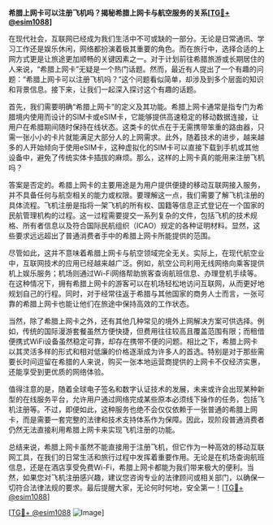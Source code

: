 **希腊上网卡可以注册飞机吗？揭秘希腊上网卡与航空服务的关系[[TG💪+ @esim1088](https://t.me/s/esim1088)]**

在现代社会，互联网已经成为我们生活中不可或缺的一部分。无论是日常通讯、学习工作还是娱乐休闲，网络都扮演着极其重要的角色。而在旅行中，选择合适的上网方式更是让旅途更加顺畅的关键因素之一。对于计划前往希腊旅游或长期居住的人来说，“希腊上网卡”无疑是一个热门话题。然而，最近有人提出了一个有趣的问题：“希腊上网卡可以注册飞机吗？”这个问题看似简单，却涉及到多个层面的知识和背景信息。接下来，让我们一起深入探讨这个有趣的话题。

首先，我们需要明确“希腊上网卡”的定义及其功能。希腊上网卡通常是指专门为希腊境内使用而设计的SIM卡或eSIM卡，它能够提供高速稳定的移动数据连接，让用户在希腊期间随时保持在线状态。这类卡的优点在于无需携带笨重的路由器，只需一张小小的卡片就能满足大部分人的上网需求。此外，随着技术的进步，越来越多的人开始倾向于使用eSIM卡，这种虚拟化的SIM卡可以直接下载到手机或其他设备中，避免了传统实体卡插拔的麻烦。那么，这样的上网卡真的能用来注册飞机吗？

答案是否定的。希腊上网卡的主要用途是为用户提供便捷的移动互联网接入服务，并不具备任何与航空相关的能力或权限。要理解这一点，我们需要了解飞机注册的具体流程。飞机注册是指将一架飞机的所有权、国籍等信息正式登记在一个国家的民航管理机构的过程。这一过程需要提交一系列复杂的文件，包括飞机的技术规格、所有者信息以及符合国际民航组织（ICAO）规定的各种证明材料。显然，这些要求远远超出了普通消费者手中的希腊上网卡所能提供的范围。

尽管如此，这并不意味着希腊上网卡与航空领域完全无关。实际上，在现代航空业中，互联网技术的应用已经越来越广泛。例如，航空公司利用无线网络向乘客提供机上娱乐服务；机场则通过Wi-Fi网络帮助旅客查询航班信息、办理登机手续等。在这种情况下，拥有希腊上网卡的游客可以在机场轻松地访问互联网，从而更好地规划自己的行程。同时，对于经常往返于希腊与其他国家的商务人士而言，一张可靠的希腊上网卡也能让他们在旅途中保持高效的工作状态。

当然，除了希腊上网卡之外，还有其他几种常见的境外上网解决方案可供选择。例如，传统的国际漫游套餐虽然方便快捷，但费用往往较高且覆盖范围有限；而租借便携式WiFi设备虽然稳定可靠，却存在携带不便的问题。相比之下，希腊上网卡以其灵活多样的形式和相对低廉的价格逐渐成为许多人的首选。特别是对于那些需要长时间逗留在希腊的人来说，购买一张本地运营商提供的上网卡不仅经济实惠，还能享受到更优质的网络体验。

值得注意的是，随着全球电子签名和数字认证技术的发展，未来或许会出现某种新型的在线服务平台，允许用户通过网络完成某些原本必须线下操作的任务，包括飞机注册等。不过，即便如此，这种服务也绝不会仅仅依赖于一张普通的希腊上网卡，而是需要一套完整的法律和技术支持体系作为保障。因此，现阶段普通消费者仍然无法直接利用希腊上网卡来实现飞机注册的功能。

总结来说，希腊上网卡虽然不能直接用于注册飞机，但它作为一种高效的移动互联网工具，在我们的日常生活和旅行过程中发挥着重要作用。无论是在机场查询航班信息，还是在酒店享受免费Wi-Fi，希腊上网卡都能为我们带来极大的便利。当然，如果您对飞机注册感兴趣，建议您咨询专业的法律顾问或相关部门，以确保一切符合法律法规的要求。最后提醒大家，无论何时何地，安全第一！[[TG💪+ @esim1088](https://t.me/s/esim1088)]

[[TG💪+ @esim1088](https://t.me/s/esim1088) ![Image](https://i.postimg.cc/4NQfJmqS/Snipaste-2025-05-13-00-14-12.png)]